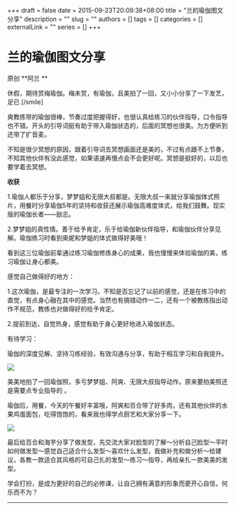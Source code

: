 +++
draft = false
date = 2015-09-23T20:09:38+08:00
title = "兰的瑜伽图文分享"
description = ""
slug = ""
authors = []
tags = []
categories = []
externalLink = ""
series = []
+++



# **兰的瑜伽图文分享**

原创 **阿兰 **


休假，期待赏梅瑜伽。梅未赏，有瑜伽，且美拍了一回，又小小分享了一下发艺，足已 [/smile]

爽教练带的瑜伽很棒，节奏过度把握得好，也很认真给练习的伙伴指导，口令指导也不错。开头的引导词挺有助于带入瑜伽状态的，后面的冥想也很美。为方便听到还带了扩音麦。

不知是很少冥想的原因，跟着引导词去冥想画面还是美的，不过有点跟不上节奏，不知其他伙伴有没此感觉，如果语速再慢点会不会更好呢。冥想是挺好的，以后也要学着去冥想。


**收获**


1.瑜伽人都乐于分享，梦梦姐和无限大叔都是。无限大叔一来就分享瑜伽体式照片，用餐时分享瑜伽5年的坚持和收获还展示瑜伽高难度体式，给我们鼓舞。现实版的瑜伽长者——励志。

2.梦梦姐的真性情。善于给予肯定，乐于给瑜伽新伙伴指导，和瑜伽伙伴分享见解。瑜伽练习时看到奥妮和梦姐的体式做得好美哦！

看到这三位瑜伽前辈通过练习瑜伽修炼身心的成果，我也慢慢来体验瑜伽的美，练习瑜伽让身心都美。


感觉自己做得好的地方：

1.这次瑜伽，是最专注的一次学习。不知是否忘记了以前的感觉，还是在练习中的直觉，有点身心融在其中的感觉。当然也有搞错动作一二，还有一个被教练指出动作不规范，教练也对做得好的给予肯定。

2.提前到达，自觉热身，感觉有助于身心更好地进入瑜伽状态。


有待学习：

瑜伽的深度见解、坚持习练经验，有效沟通与分享，有助于相互学习和自我提升。

![](https://oss.coolmoe.com/wp-content/uploads202406062142295.jpg)

美美地拍了一回瑜伽照，多亏梦梦姐、阿爽、无限大叔指导动作。原来要拍美照还是需要点专业指导的 。

瑜伽后，用餐，今天的午餐好丰富哦，阿爽和百合带了好多肉，还有其他伙伴的水果鸡蛋面包，吃得饱饱的，看来我也得学点厨艺和大家分享一下。

![](https://oss.coolmoe.com/wp-content/uploads202406062142296.jpg)

最后给百合和海芋分享了做发型，先交流大家对脸型的了解～分析自己脸型～平时如何做发型～感觉自己适合什么发型～喜欢什么发型，我做补充和做分析～给建议，各教一款适合其风格的可自己扎的发型～练习～指导，再给亲扎一款美美的发型。

学会打扮，是成为更好的自己的必修课，让自己拥有满意的形象而更开心自信，何乐而不为？



------

